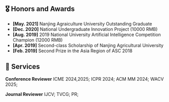 

## 🎖 Honors and Awards
- **[May. 2021]** Nanjing Agraiculture University Outstanding Graduate
- **[Dec. 2020]** National Undergraduate Innovation Project  (10000 RMB)
- **[Aug. 2019]** 2019 National University Artificial Intelligence Competition Champion  (12000 RMB)
- **[Apr. 2019]** Second-class Scholarship of Nanjing Agricultural University
- **[Feb. 2019]** Second Prize in the Asia Region of ASC 2018

## 👀 Services
**Conference Reviewer**
ICME 2024,2025; ICPR 2024; ACM MM 2024; WACV 2025; 

**Journal Reviewer**
IJCV; TVCG; PR;
